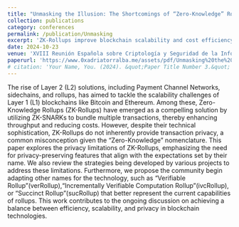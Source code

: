 ```yaml
---
title: "Unmasking the Illusion: The Shortcomings of “Zero-Knowledge” Rollups in Achieving Privacy"
collection: publications
category: conferences
permalink: /publication/Unmasking
excerpt: 'ZK-Rollups improve blockchain scalability and cost efficiency using ZK-SNARKs but lack true transaction privacy. The paper highlights this gap, reviews emerging privacy solutions, and suggests renaming ZK-Rollups to better reflect their actual capabilities.'
date: 2024-10-23
venue: 'XVIII Reunión Española sobre Criptología y Seguridad de la Información'
paperurl: 'https://www.0xadriatorralba.me/assets/pdf/Unmasking%20the%20Illusion%20the%20Shortcomings%20of%20Zero-Knowledge%20Rollups%20in%20Achieving%20Privacy%20-%20Adrià%20Torralba-Agell%20et%20al.%20-%202024.pdf'
# citation: 'Your Name, You. (2024). &quot;Paper Title Number 3.&quot; <i>GitHub Journal of Bugs</i>. 1(3).'
---
```


The rise of Layer 2 (L2) solutions, including Payment Channel Networks, sidechains, and rollups, has aimed to tackle the scalability challenges of Layer 1 (L1) blockchains like Bitcoin and Ethereum. Among these, Zero-Knowledge Rollups (ZK-Rollups) have emerged as a compelling solution by utilizing ZK-SNARKs to bundle multiple transactions, thereby enhancing throughput and reducing costs. However, despite their technical sophistication, ZK-Rollups do not inherently provide transaction privacy, a common misconception given the “Zero-Knowledge” nomenclature. This paper explores the privacy limitations of ZK-Rollups, emphasizing the need for privacy-preserving features that align with the expectations set by their name. We also review the strategies being developed by various projects to address these limitations. Furthermore, we propose the community begin adapting other names for the technology, such as “Verifiable Rollup”(verRollup),“Incrementally Verifiable Computation Rollup”(ivcRollup), or “Succinct Rollup”(sucRollup) that better represent the current capabilities of rollups. This work contributes to the ongoing discussion on achieving a balance between efficiency, scalability, and privacy in blockchain technologies.
